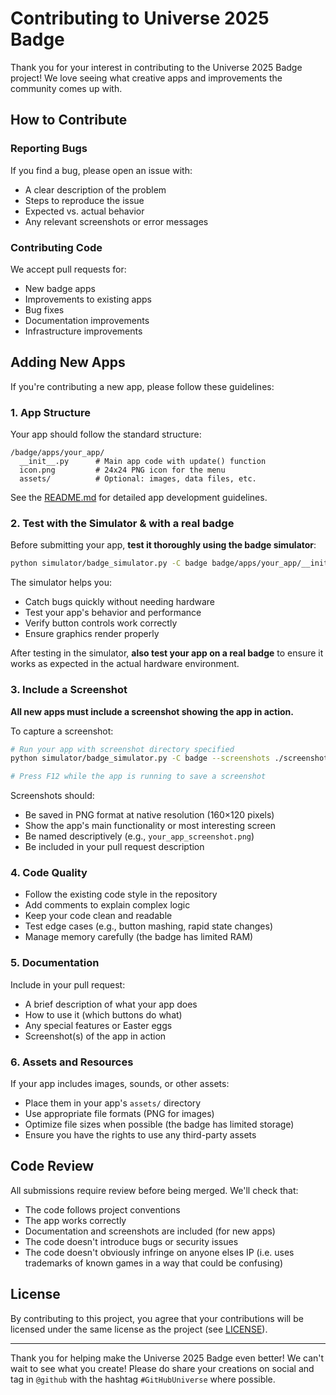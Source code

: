 # Contributing to Universe 2025 Badge

Thank you for your interest in contributing to the Universe 2025 Badge project! We love seeing what creative apps and improvements the community comes up with.

## How to Contribute

### Reporting Bugs

If you find a bug, please open an issue with:
- A clear description of the problem
- Steps to reproduce the issue
- Expected vs. actual behavior
- Any relevant screenshots or error messages

### Contributing Code

We accept pull requests for:
- New badge apps
- Improvements to existing apps
- Bug fixes
- Documentation improvements
- Infrastructure improvements

## Adding New Apps

If you're contributing a new app, please follow these guidelines:

### 1. App Structure

Your app should follow the standard structure:

```
/badge/apps/your_app/
  __init__.py      # Main app code with update() function
  icon.png         # 24x24 PNG icon for the menu
  assets/          # Optional: images, data files, etc.
```

See the [README.md](./README.md#creating-your-own-apps) for detailed app development guidelines.

### 2. Test with the Simulator & with a real badge

Before submitting your app, **test it thoroughly using the badge simulator**:

```bash
python simulator/badge_simulator.py -C badge badge/apps/your_app/__init__.py
```

The simulator helps you:
- Catch bugs quickly without needing hardware
- Test your app's behavior and performance
- Verify button controls work correctly
- Ensure graphics render properly

After testing in the simulator, **also test your app on a real badge** to ensure it works as expected in the actual hardware environment.

### 3. Include a Screenshot

**All new apps must include a screenshot showing the app in action.**

To capture a screenshot:

```bash
# Run your app with screenshot directory specified
python simulator/badge_simulator.py -C badge --screenshots ./screenshots badge/apps/your_app/__init__.py

# Press F12 while the app is running to save a screenshot
```

Screenshots should:
- Be saved in PNG format at native resolution (160×120 pixels)
- Show the app's main functionality or most interesting screen
- Be named descriptively (e.g., `your_app_screenshot.png`)
- Be included in your pull request description

### 4. Code Quality

- Follow the existing code style in the repository
- Add comments to explain complex logic
- Keep your code clean and readable
- Test edge cases (e.g., button mashing, rapid state changes)
- Manage memory carefully (the badge has limited RAM)

### 5. Documentation

Include in your pull request:
- A brief description of what your app does
- How to use it (which buttons do what)
- Any special features or Easter eggs
- Screenshot(s) of the app in action

### 6. Assets and Resources

If your app includes images, sounds, or other assets:
- Place them in your app's `assets/` directory
- Use appropriate file formats (PNG for images)
- Optimize file sizes when possible (the badge has limited storage)
- Ensure you have the rights to use any third-party assets

## Code Review

All submissions require review before being merged. We'll check that:
- The code follows project conventions
- The app works correctly
- Documentation and screenshots are included (for new apps)
- The code doesn't introduce bugs or security issues
- The code doesn't obviously infringe on anyone elses IP (i.e. uses trademarks of known games in a way that could be confusing)

## License

By contributing to this project, you agree that your contributions will be licensed under the same license as the project (see [LICENSE](./LICENSE)).

---

Thank you for helping make the Universe 2025 Badge even better! We can't wait to see what you create! Please do share your creations on social and tag in `@github` with the hashtag `#GitHubUniverse` where possible.
